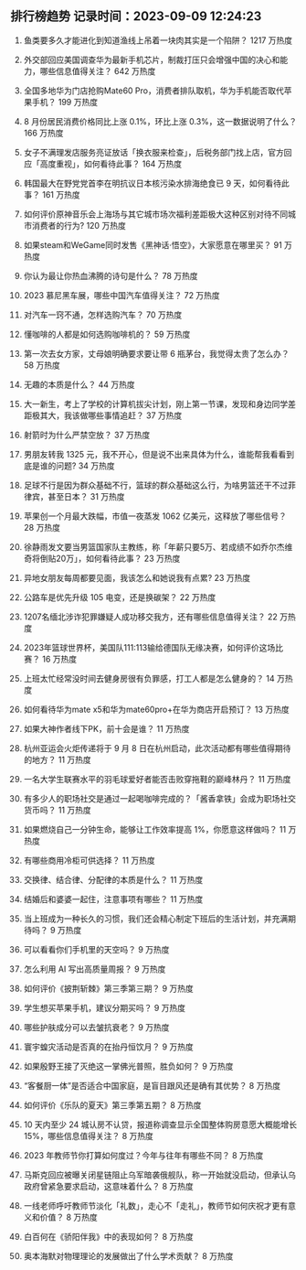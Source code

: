 
## 排行榜趋势 记录时间：2023-09-09 12:24:23
  
  1. 鱼类要多久才能进化到知道渔线上吊着一块肉其实是一个陷阱？ 1217 万热度
    
  2. 外交部回应美国调查华为最新手机芯片，制裁打压只会增强中国的决心和能力，哪些信息值得关注？ 642 万热度
    
  3. 全国多地华为门店抢购Mate60 Pro，消费者排队取机，华为手机能否取代苹果手机？ 199 万热度
    
  4. 8 月份居民消费价格同比上涨 0.1%，环比上涨 0.3%，这一数据说明了什么？ 166 万热度
    
  5. 女子不满理发店服务亮证放话「换衣服来检查」，后税务部门找上店，官方回应「高度重视」，如何看待此事？ 164 万热度
    
  6. 韩国最大在野党党首李在明抗议日本核污染水排海绝食已 9 天，如何看待此事？ 161 万热度
    
  7. 如何评价原神音乐会上海场与其它城市场次福利差距极大这种区别对待不同城市消费者的行为? 120 万热度
    
  8. 如果steam和WeGame同时发售《黑神话·悟空》，大家愿意在哪里买？ 91 万热度
    
  9. 你认为最让你热血沸腾的诗句是什么？ 78 万热度
    
  10. 2023 慕尼黑车展，哪些中国汽车值得关注？ 72 万热度
    
  11. 对汽车一窍不通，怎样选购汽车？ 70 万热度
    
  12. 懂咖啡的人都是如何选购咖啡机的？ 59 万热度
    
  13. 第一次去女方家，丈母娘明确要求要让带 6 瓶茅台，我觉得太贵了怎么办？ 58 万热度
    
  14. 无趣的本质是什么？ 44 万热度
    
  15. 大一新生，考上了学校的计算机拔尖计划，刚上第一节课，发现和身边同学差距极其大，我该做哪些事情追赶？ 37 万热度
    
  16. 射箭时为什么严禁空放？ 37 万热度
    
  17. 男朋友转我 1325 元，我不开心，但是说不出来具体为什么，谁能帮我看看到底是谁的问题? 34 万热度
    
  18. 足球不行是因为群众基础不行，篮球的群众基础这么行，为啥男篮还干不过菲律宾，甚至日本？ 31 万热度
    
  19. 苹果创一个月最大跌幅，市值一夜蒸发 1062 亿美元，这释放了哪些信号？ 28 万热度
    
  20. 徐静雨发文要当男篮国家队主教练，称「年薪只要5万、若成绩不如乔尔杰维奇将倒贴20万」，如何看待此事？ 23 万热度
    
  21. 异地女朋友每周都要见面，我该怎么和她说我有点累? 23 万热度
    
  22. 公路车是优先升级 105 电变，还是换碳架？ 22 万热度
    
  23. 1207名缅北涉诈犯罪嫌疑人成功移交我方，还有哪些信息值得关注？ 22 万热度
    
  24. 2023年篮球世界杯，美国队111:113输给德国队无缘决赛，如何评价这场比赛？ 16 万热度
    
  25. 上班太忙经常没时间去健身房很有负罪感，打工人都是怎么健身的？ 14 万热度
    
  26. 如何看待华为mate x5和华为mate60pro+在华为商店开启预订？ 13 万热度
    
  27. 如果大神作者线下PK，前十会是谁？ 11 万热度
    
  28. 杭州亚运会火炬传递将于 9 月 8 日在杭州启动，此次活动都有哪些值得期待的地方？ 11 万热度
    
  29. 一名大学生联赛水平的羽毛球爱好者能否击败穿拖鞋的巅峰林丹？ 11 万热度
    
  30. 有多少人的职场社交是通过一起喝咖啡完成的？「酱香拿铁」会成为职场社交货币吗？ 11 万热度
    
  31. 如果燃烧自己一分钟生命，能够让工作效率提高 1%，你愿意这样做吗？ 11 万热度
    
  32. 有哪些商用冷柜可供选择？ 11 万热度
    
  33. 交换律、结合律、分配律的本质是什么？ 11 万热度
    
  34. 结婚后和婆婆一起住，注意事项有哪些？ 11 万热度
    
  35. 当上班成为一种长久的习惯，我们还会精心制定下班后的生活计划，并充满期待吗？ 9 万热度
    
  36. 可以看看你们手机里的天空吗？ 9 万热度
    
  37. 怎么利用 AI 写出高质量周报？ 9 万热度
    
  38. 如何评价《披荆斩棘》第三季第三期？ 9 万热度
    
  39. 学生想买苹果手机，建议分期买吗？ 9 万热度
    
  40. 哪些护肤成分可以去皱抗衰老？ 9 万热度
    
  41. 寰宇蝗灾活动是否真的在抬丹恒饮月？ 9 万热度
    
  42. 如果殷野王接了灭绝这一掌佛光普照，胜负如何？ 9 万热度
    
  43. “客餐厨一体”是否适合中国家庭，是盲目跟风还是确有其优势？ 8 万热度
    
  44. 如何评价《乐队的夏天》第三季第五期？ 8 万热度
    
  45. 10 天内至少 24 城认房不认贷，报道称调查显示全国整体购房意愿大概能增长15%，哪些信息值得关注？ 8 万热度
    
  46. 2023 年教师节你打算如何度过？今年与往年有哪些不同？ 8 万热度
    
  47. 马斯克回应被曝关闭星链阻止乌军暗袭俄舰队，称一开始就没启动，但承认乌政府曾紧急要求启动，这意味着什么？ 8 万热度
    
  48. 一线老师呼吁教师节淡化「礼数」，走心不「走礼」，教师节如何庆祝才更有意义和价值？ 8 万热度
    
  49. 白百何在《骄阳伴我》中的表现如何？ 8 万热度
    
  50. 奥本海默对物理理论的发展做出了什么学术贡献？ 8 万热度
    